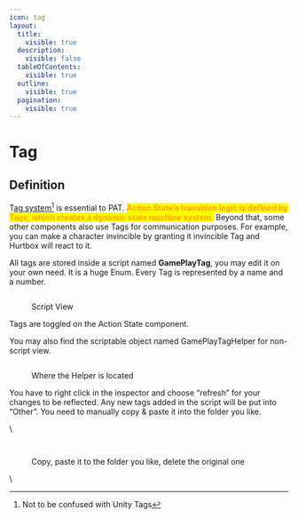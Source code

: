 ```yaml
---
icon: tag
layout:
  title:
    visible: true
  description:
    visible: false
  tableOfContents:
    visible: true
  outline:
    visible: true
  pagination:
    visible: true
---
```


# Tag

## Definition

T[ag system](#user-content-fn-1)[^1] is essential to PAT. <mark style="color:orange;">**Action State’s transition logic is defined by Tags, which creates a dynamic state machine system.**</mark> Beyond that, some other components also use Tags for communication purposes. For example, you can make a character invincible by granting it invincible Tag and Hurtbox will react to it.

All tags are stored inside a script named **GamePlayTag**, you may edit it on your own need. It is a huge Enum. Every Tag is represented by a name and a number.&#x20;

<figure><img src="https://lh7-rt.googleusercontent.com/docsz/AD_4nXeI3LyalgJMG2ts7pQQx8U8rrg6RoGb_HmmpV9ysGZ-Wg4rTPf4qdT6s1TsLkf3rJa4-S1LF6g8zsmIae4dapNB5SiesRsVkw2QhsTBOu7fVf6DGM_ybx3eZZ20usIGGURDrK6fd-hA2Ss8dxeEPuVVQdCu?key=Rv96SXV0rCMH8N9lwXnGWw" alt=""><figcaption><p>Script View</p></figcaption></figure>

Tags are toggled on the Action State component.

You may also find the scriptable object named GamePlayTagHelper for non-script view.&#x20;

<figure><img src="https://lh7-rt.googleusercontent.com/docsz/AD_4nXdiQ8S429MtoXe9fSheGOHrfaDtfG1LRYrgU7QZUp7ohNfK28VFNN_ZZ2VMA5ImXyl9AMDm2D_LN3D_mvJctMqNii1V1bdlUohVwCkVmgfj4U5h0kVWf29PxGRY6EC7SzuCWu4ae6t_zd4aesCaJeSjBtxw?key=Rv96SXV0rCMH8N9lwXnGWw" alt=""><figcaption><p>Where the Helper is located</p></figcaption></figure>

You have to right click in the inspector and choose “refresh” for your changes to be reflected. Any new tags added in the script will be put into “Other”. You need to manually copy & paste it into the folder you like.

\


<figure><img src="https://lh7-rt.googleusercontent.com/docsz/AD_4nXfJtywG1fZPzeoip5tPovfYnE-qUEFyL2NJFLIbRUnCOrsczy_ePj5HYb3Ko_kncirZ0ftN_Pu3is0o2h-hv_Rz2zwHIK0w2xAvt9KDJipYN75gXKNSIkvMrAYEVX6V332KnFZe8nSENVbR8PSNBHokL4CK?key=Rv96SXV0rCMH8N9lwXnGWw" alt=""><figcaption></figcaption></figure>

<figure><img src="https://lh7-rt.googleusercontent.com/docsz/AD_4nXdt3qG7ulS9Der5mOxqcJOfyXme32M1eUb9jEFreMu6-OQW9YYdVlEGmud0uMF2Zbor2GD7qTrTeJzoz2AVfhE_Q8A4MH-dxEyr3GIpEPHRR5uHyrDwsUQ8ElScCLJWmbGCwTMT_0qgkMuJGxiodeIFpm4K?key=Rv96SXV0rCMH8N9lwXnGWw" alt=""><figcaption><p>Copy, paste it to the folder you like, delete the original one</p></figcaption></figure>

\




[^1]: Not to be confused with Unity Tags
